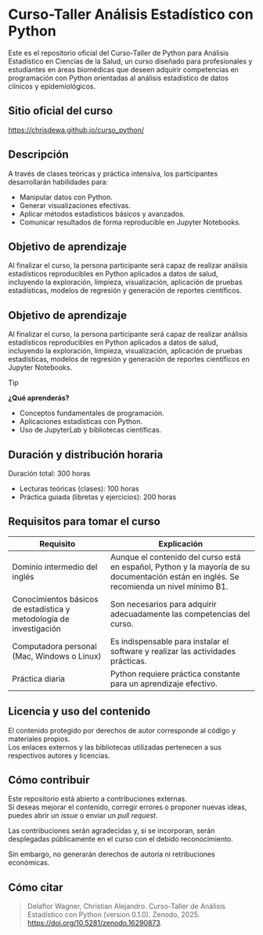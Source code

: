 # Curso-Taller Análisis Estadístico con Python

Este es el repositorio oficial del Curso-Taller de Python para Análisis Estadístico en Ciencias de la Salud, un curso diseñado para profesionales y estudiantes en áreas biomédicas que deseen adquirir competencias en programación con Python orientadas al análisis estadístico de datos clínicos y epidemiológicos.

## Sitio oficial del curso

https://chrisdewa.github.io/curso_python/

## Descripción

A través de clases teóricas y práctica intensiva, los participantes desarrollarán habilidades para:

- Manipular datos con Python.
- Generar visualizaciones efectivas.
- Aplicar métodos estadísticos básicos y avanzados.
- Comunicar resultados de forma reproducible en Jupyter Notebooks.

## Objetivo de aprendizaje

Al finalizar el curso, la persona participante será capaz de realizar análisis estadísticos reproducibles en Python aplicados a datos de salud, incluyendo la exploración, limpieza, visualización, aplicación de pruebas estadísticas, modelos de regresión y generación de reportes científicos.

## Objetivo de aprendizaje

Al finalizar el curso, la persona participante será capaz de realizar análisis estadísticos reproducibles en Python aplicados a datos de salud, incluyendo la exploración, limpieza, visualización, aplicación de pruebas estadísticas, modelos de regresión y generación de reportes científicos en Jupyter Notebooks.


> [!TIP]
> **¿Qué aprenderás?**
> - Conceptos fundamentales de programación.
> - Aplicaciones estadísticas con Python.
> - Uso de JupyterLab y bibliotecas científicas.


## Duración y distribución horaria

Duración total: 300 horas  
- Lecturas teóricas (clases): 100 horas  
- Práctica guiada (libretas y ejercicios): 200 horas

## Requisitos para tomar el curso

| Requisito | Explicación |
|-----------|------------|
| Dominio intermedio del inglés | Aunque el contenido del curso está en español, Python y la mayoría de su documentación están en inglés. Se recomienda un nivel mínimo B1. |
| Conocimientos básicos de estadística y metodología de investigación | Son necesarios para adquirir adecuadamente las competencias del curso. |
| Computadora personal (Mac, Windows o Linux) | Es indispensable para instalar el software y realizar las actividades prácticas. |
| Práctica diaria | Python requiere práctica constante para un aprendizaje efectivo. |

## Licencia y uso del contenido

El contenido protegido por derechos de autor corresponde al código y materiales propios.  
Los enlaces externos y las bibliotecas utilizadas pertenecen a sus respectivos autores y licencias.

## Cómo contribuir

Este repositorio está abierto a contribuciones externas.  
Si deseas mejorar el contenido, corregir errores o proponer nuevas ideas, puedes abrir un *issue* o enviar un *pull request*.  

Las contribuciones serán agradecidas y, si se incorporan, serán desplegadas públicamente en el curso con el debido reconocimiento.  

Sin embargo, no generarán derechos de autoría ni retribuciones económicas.


## Cómo citar

> Delaflor Wagner, Christian Alejandro. Curso-Taller de Análisis Estadístico con Python (version 0.1.0). Zenodo, 2025. https://doi.org/10.5281/zenodo.16290873.